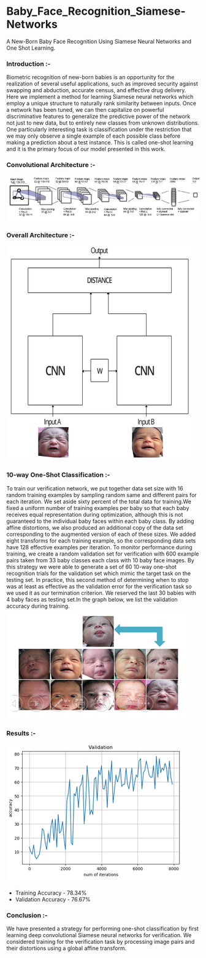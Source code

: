 # Baby_Face_Recognition_Siamese-Networks
  A New-Born Baby Face Recognition Using Siamese Neural Networks and One Shot Learning.                                                       
### Introduction :-                
Biometric recognition of new-born babies is an opportunity for the realization of several useful applications, such as improved security against swapping and abduction, accurate census, and effective drug delivery. Here we implement a method for learning Siamese neural networks which employ a unique structure to naturally rank similarity between inputs. Once a network has been tuned, we can then capitalize on powerful discriminative features to generalize the predictive power of the network not just to new data, but to entirely new classes from unknown distributions. One particularly interesting task is classification under the restriction that we may only observe a single example of each possible class before making a prediction about a test instance. This is called one-shot learning and it is the primary focus of our model presented in this work.

### Convolutional Architecture :-
![](https://github.com/vyasrc/Baby-Face-Recognition-Siamese-Networks/blob/master/CA%20(2).png)

### Overall Architecture :-
![](https://github.com/vyasrc/Baby-Face-Recognition-Siamese-Networks/blob/master/combined%20(2).png)

### 10-way One-Shot Classification :-
To train our verification network, we put together data set size with 16 random training examples
by sampling random same and different pairs for each iteration. We set aside sixty
percent of the total data for training.We fixed a uniform number of training examples per
baby so that each baby receives equal representation during optimization, although this is
not guaranteed to the individual baby faces within each baby class. By adding affine distortions,
we also produced an additional copy of the data set corresponding to the augmented
version of each of these sizes. We added eight transforms for each training example, so the
corresponding data sets have 128 effective examples per iteration. To monitor performance
during training, we create a random validation set for verification with 600 example pairs
taken from 33 baby classes each class with 10 baby face images. By this strategy we were
able to generate a set of 60 10-way one-shot recognition trials for the validation set which
mimic the target task on the testing set. In practice, this second method of determining when
to stop was at least as effective as the validation error for the verification task so we used it as
our termination criterion. We reserved the last 30 babies with 4 baby faces as testing set.In the graph below, we list the validation accuracy during training.

![](https://github.com/vyasrc/Baby-Face-Recognition-Siamese-Networks/blob/master/combined%20(3).png)

### Results :-
![](https://github.com/vyasrc/Baby-Face-Recognition-Siamese-Networks/blob/master/combined%20(4).png)
* Training Accuracy - 78.34%
* Validation Accuracy - 76.67%

### Conclusion :-
We have presented a strategy for performing one-shot classification by first learning deep convolutional Siamese neural networks for verification. We considered training for the verification task by processing image pairs and their distortions using a global affine transform.
